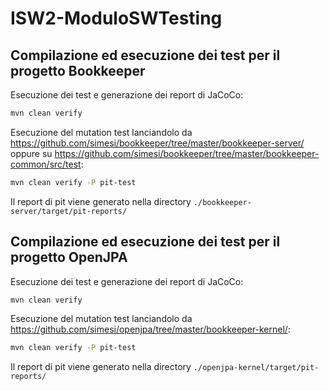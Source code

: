 # ISW2-ModuloSWTesting

## Compilazione ed esecuzione dei test per il progetto Bookkeeper

Esecuzione dei test e generazione dei report di JaCoCo:
```bash
mvn clean verify
```

Esecuzione del mutation test lanciandolo da https://github.com/simesi/bookkeeper/tree/master/bookkeeper-server/ oppure su https://github.com/simesi/bookkeeper/tree/master/bookkeeper-common/src/test:
```bash
mvn clean verify -P pit-test
```
Il report di pit viene generato nella directory ```./bookkeeper-server/target/pit-reports/```

## Compilazione ed esecuzione dei test per il progetto OpenJPA

Esecuzione dei test e generazione dei report di JaCoCo:
```bash
mvn clean verify
```

Esecuzione del mutation test lanciandolo da  https://github.com/simesi/openjpa/tree/master/bookkeeper-kernel/:
```bash
mvn clean verify -P pit-test
```
Il report di pit viene generato nella directory ```./openjpa-kernel/target/pit-reports/```
